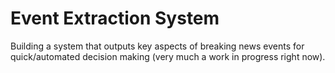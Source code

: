 # Event Extraction System

Building a system that outputs key aspects of breaking news events for quick/automated decision making (very much a work in progress right now).

